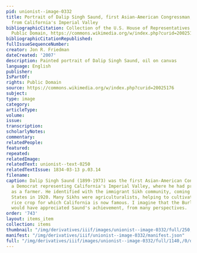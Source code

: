 ```yaml
---
pid: unionist--image-0332
title: Portrait of Dalip Singh Saund, first Asian-American Congressman, and a farmer
  from California's Imperial Valley
bibliographicCitation: Collection of the U.S. House of Representatives - http://clerk.house.gov/art_history/highlights.html?action=view&amp;intID=315,
  Public Domain, https://commons.wikimedia.org/w/index.php?curid=20025176
bibliographicCitationRepublished: 
fullIssueSequenceNumber: 
creator: Jon R. Friedman
dateCreated: '2007'
description: Painted portrait of Dalip Singh Saund, oil on canvas
language: English
publisher: 
IsPartOf: 
rights: Public Domain
source: https://commons.wikimedia.org/w/index.php?curid=20025176
subject: 
type: image
category: 
articleType: 
volume: 
issue: 
transcription: 
scholarlyNotes: 
commentary: 
relatedPeople: 
featured: 
repeated: 
relatedImage: 
relatedText: unionist--text-0250
relatedTextIssue: 1834-03-13 p.03.14
filename: 
caption: Dalip Singh Saund (1899-1973) was the first Asian-American Congressperson,
  a Democrat representing California's Imperial Valley, where he had previously worked
  as a farmer. He identified with the immigrant Sikh community, coming to the United
  States in 1920. Many Sikhs were agriculturalists, helping to cultivate the massive
  rice crop for which California is now famous. I imagine that the Burleigh brothers
  would have appreciated Saund's achievement, from many perspectives.
order: '743'
layout: items_item
collection: items
thumbnail: "/img/derivatives/iiif/images/unionist--image-0332/full/250,/0/default.jpg"
manifest: "/img/derivatives/iiif/unionist--image-0332/manifest.json"
full: "/img/derivatives/iiif/images/unionist--image-0332/full/1140,/0/default.jpg"
---
```

